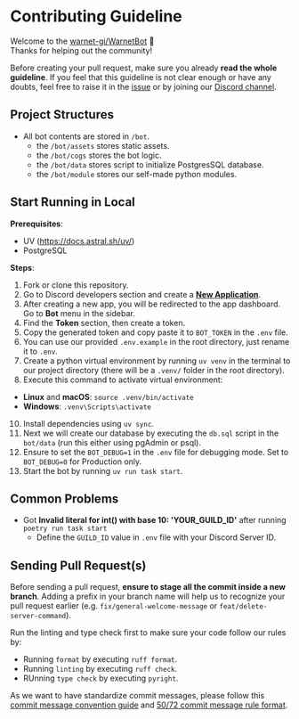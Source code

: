 # Contributing Guideline

Welcome to the [warnet-gi/WarnetBot](https://github.com/warnet-gi/WarnetBot) 👋\
Thanks for helping out the community!

Before creating your pull request, make sure you already **read the whole guideline**. If you feel that this guideline is not clear enough or have any doubts, feel free to raise it in the [issue](https://github.com/warnet-gi/WarnetBot/issues/new) or by joining our [Discord channel](https://discord.gg/warnet-gi).

## Project Structures

- All bot contents are stored in `/bot`.
  - the `/bot/assets` stores static assets.
  - the `/bot/cogs` stores the bot logic.
  - the `/bot/data` stores script to initialize PostgresSQL database.
  - the `/bot/module` stores our self-made python modules.

## Start Running in Local

**Prerequisites**:

- UV (https://docs.astral.sh/uv/)
- PostgreSQL

**Steps**:

1. Fork or clone this repository.
2. Go to Discord developers section and create a **[New Application](https://discord.com/developers/applications)**.
3. After creating a new app, you will be redirected to the app dashboard. Go to **Bot** menu in the sidebar.
4. Find the **Token** section, then create a token.
5. Copy the generated token and copy paste it to `BOT_TOKEN` in the `.env` file.
6. You can use our provided `.env.example` in the root directory, just rename it to `.env`.
7. Create a python virtual environment by running `uv venv` in the terminal to our project directory (there will be a `.venv/` folder in the root directory).
8. Execute this command to activate virtual environment:

- **Linux** and **macOS**: `source .venv/bin/activate`
- **Windows**: `.venv\Scripts\activate`

10. Install dependencies using `uv sync`.
11. Next we will create our database by executing the `db.sql` script in the `bot/data` (run this either using pgAdmin or psql).
12. Ensure to set the `BOT_DEBUG=1` in the `.env` file for debugging mode. Set to `BOT_DEBUG=0` for Production only.
13. Start the bot by running `uv run task start`.

## Common Problems

- Got **Invalid literal for int() with base 10: 'YOUR_GUILD_ID'** after running `poetry run task start`
  - Define the `GUILD_ID` value in `.env` file with your Discord Server ID.

## Sending Pull Request(s)

Before sending a pull request, **ensure to stage all the commit inside a new branch**. Adding a prefix in your branch name will help us to recognize your pull request earlier (e.g. `fix/general-welcome-message` or `feat/delete-server-command`).

Run the linting and type check first to make sure your code follow our rules by:

- Running `format` by executing `ruff format`.
- Running `linting` by executing `ruff check`.
- RUnning `type check` by executing `pyright`.

As we want to have standardize commit messages, please follow this [commit message convention guide](https://www.conventionalcommits.org/en/v1.0.0/#summary) and [50/72 commit message rule format](https://initialcommit.com/blog/git-commit-messages-best-practices).
